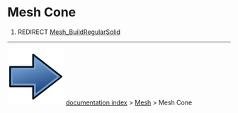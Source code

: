 # Mesh Cone
1.  REDIRECT [Mesh_BuildRegularSolid](Mesh_BuildRegularSolid.md)



---
![](images/Button_right.svg) [documentation index](../README.md) > [Mesh](Mesh_Workbench.md) > Mesh Cone
